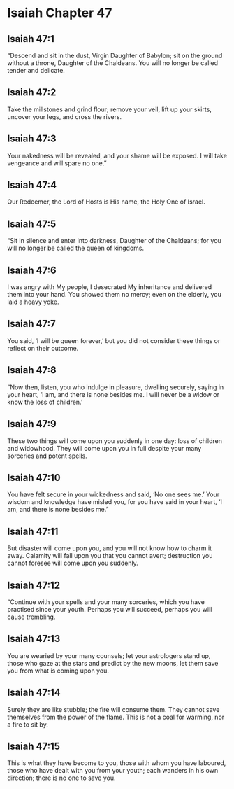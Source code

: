 # Isaiah Chapter 47

## Isaiah 47:1
“Descend and sit in the dust, Virgin Daughter of Babylon; sit on the ground without a throne, Daughter of the Chaldeans. You will no longer be called tender and delicate.

## Isaiah 47:2
Take the millstones and grind flour; remove your veil, lift up your skirts, uncover your legs, and cross the rivers.

## Isaiah 47:3
Your nakedness will be revealed, and your shame will be exposed. I will take vengeance and will spare no one.”

## Isaiah 47:4
Our Redeemer, the Lord of Hosts is His name, the Holy One of Israel.

## Isaiah 47:5
“Sit in silence and enter into darkness, Daughter of the Chaldeans; for you will no longer be called the queen of kingdoms.

## Isaiah 47:6
I was angry with My people, I desecrated My inheritance and delivered them into your hand. You showed them no mercy; even on the elderly, you laid a heavy yoke.

## Isaiah 47:7
You said, ‘I will be queen forever,’ but you did not consider these things or reflect on their outcome.

## Isaiah 47:8
“Now then, listen, you who indulge in pleasure, dwelling securely, saying in your heart, ‘I am, and there is none besides me. I will never be a widow or know the loss of children.’

## Isaiah 47:9
These two things will come upon you suddenly in one day: loss of children and widowhood. They will come upon you in full despite your many sorceries and potent spells.

## Isaiah 47:10
You have felt secure in your wickedness and said, ‘No one sees me.’ Your wisdom and knowledge have misled you, for you have said in your heart, ‘I am, and there is none besides me.’

## Isaiah 47:11
But disaster will come upon you, and you will not know how to charm it away. Calamity will fall upon you that you cannot avert; destruction you cannot foresee will come upon you suddenly.

## Isaiah 47:12
“Continue with your spells and your many sorceries, which you have practised since your youth. Perhaps you will succeed, perhaps you will cause trembling.

## Isaiah 47:13
You are wearied by your many counsels; let your astrologers stand up, those who gaze at the stars and predict by the new moons, let them save you from what is coming upon you.

## Isaiah 47:14
Surely they are like stubble; the fire will consume them. They cannot save themselves from the power of the flame. This is not a coal for warming, nor a fire to sit by.

## Isaiah 47:15
This is what they have become to you, those with whom you have laboured, those who have dealt with you from your youth; each wanders in his own direction; there is no one to save you.

